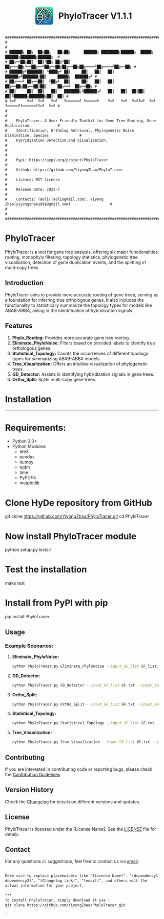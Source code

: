
<div align="center">
  
# <img src="logo/PhyloTracer_logo.png" width="80" height="80" align="center"> PhyloTracer V1.1.1 </div> 

```
###############################################################################################
#                                                                                             #
# ██████╗ ██╗  ██╗██╗   ██╗██╗      ██████╗ ████████╗██████╗  █████╗  ██████╗███████╗██████╗  #
# ██╔══██╗██║  ██║╚██╗ ██╔╝██║     ██╔═══██╗╚══██╔══╝██╔══██╗██╔══██╗██╔════╝██╔════╝██╔══██╗ #
# ██████╔╝███████║ ╚████╔╝ ██║     ██║   ██║   ██║   ██████╔╝███████║██║     █████╗  ██████╔╝ #
# ██╔═══╝ ██╔══██║  ╚██╔╝  ██║     ██║   ██║   ██║   ██╔══██╗██╔══██║██║     ██╔══╝  ██╔══██╗ #
# ██║     ██║  ██║   ██║   ███████╗╚██████╔╝   ██║   ██║  ██║██║  ██║╚██████╗███████╗██║  ██║ #
# ╚═╝     ╚═╝  ╚═╝   ╚═╝   ╚══════╝ ╚═════╝    ╚═╝   ╚═╝  ╚═╝╚═╝  ╚═╝ ╚═════╝╚══════╝╚═╝  ╚═╝ #                            
#                                                                                             #
#    PhyloTracer: A User-Friendly Toolkit for Gene Tree Rooting, Gene Duplication             #
#    Identification, Ortholog Retrieval, Phylogenetic Noise Elimination, Species              #
#    Hybridization Detection,and Visualization.                                               #
#                                                                                             #
#    Pypi: https://pypi.org/project/PhyloTracer                                               #
#    Github: https://github.com/YiyongZhao/PhyloTracer                                        #
#    Licence: MIT license                                                                     #
#    Release Date: 2023-7                                                                     #
#    Contacts: Taoli(Taoli@gmail.com); Yiyong Zhao(yiyongzhao1991@gmail.com)                  #
#                                                                                             #
###############################################################################################
```


# PhyloTracer

PhyloTracer is a tool for gene tree analysis, offering six major functionalities: rooting, monophyly filtering, topology statistics, phylogenetic tree visualization, detection of gene duplication events, and the splitting of multi-copy trees.

## Introduction

PhyloTracer aims to provide more accurate rooting of gene trees, serving as a foundation for inferring true orthologous genes. It also includes the functionality to statistically summarize the topology types for models like ABAB-ABBA, aiding in the identification of hybridization signals.

## Features

1. **Phylo_Rooting:** Provides more accurate gene tree rooting.
2. **Eliminate_PhyloNoise:** Filters based on provided labels to identify true orthologous genes.
3. **Statistical_Topology:** Counts the occurrences of different topology types for summarizing ABAB-ABBA models.
4. **Tree_Visualization:** Offers an intuitive visualization of phylogenetic trees.
5. **GD_Detector:** Assists in identifying hybridization signals in gene trees.
6. **Ortho_Split:** Splits multi-copy gene trees.

# Installation
***
# Requirements:
* Python 3.0+
* Python Modules:
  * ete3
  * pandas
  * numpy
  * tqdm
  * time
  * PyPDF4
  * matplotlib

# Clone HyDe repository from GitHub
git clone https://github.com/YiyongZhao/PhyloTracer.git
cd PhyloTracer

# Now install PhyloTracer module
python setup.py install

# Test the installation
make test

# Install from PyPI with pip
pip install PhyloTracer

## Usage

### Example Scenarios:

1. **Eliminate_PhyloNoise:**

    ```bash
    python PhyloTracer.py Eliminate_PhyloNoise --input_GF_list GF_list.txt --input_taxa taxa
    ```

2. **GD_Detector:**

    ```bash
    python PhyloTracer.py GD_Detector --input_GF_list GF.txt --input_imap imap.txt --input_sps_tree 30sptree.nwk --support 50 --dup_species_radio 0.5 --dup_species_num 2
    ```

3. **Ortho_Split:**

    ```bash
    python PhyloTracer.py Ortho_Split --input_GF_list GF.txt --input_imap imap.txt --input_sps_tree 30sptree.nwk --input_gene_length length.txt
    ```

4. **Statistical_Topology:**

    ```bash
    python PhyloTracer.py Statistical_Topology --input_GF_list GF.txt --input_imap imap.txt
    ```

5. **Tree_Visualization:**

    ```bash
    python PhyloTracer.py Tree_Visualization --input_GF_list GF.txt --input_imap imap --gene_categories genus order --keep_branch 1 --tree_style r
    ```

## Contributing

If you are interested in contributing code or reporting bugs, please check the [Contribution Guidelines](CONTRIBUTING.md).

## Version History

Check the [Changelog](CHANGELOG.md) for details on different versions and updates.

## License

PhyloTracer is licensed under the [License Name]. See the [LICENSE](LICENSE) file for details.

## Contact

For any questions or suggestions, feel free to contact us via [email](mailto:your.email@example.com).
```

Make sure to replace placeholders like "[License Name]", "[dependency1 dependency2]", "[Changelog link]", "[email]", and others with the actual information for your project.

***
To install PhyloTracer, simply download it use :
git clone https://github.com/YiyongZhao/PhyloTracer.git

`

